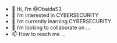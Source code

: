 - 👋 Hi, I’m @ObaidaS3
- 👀 I’m interested in CYBERSECURITY
- 🌱 I’m currently learning CYBERSECURITY
- 💞️ I’m looking to collaborate on ...
- 📫 How to reach me ...

<!---
ObaidaS3/ObaidaS3 is a ✨ special ✨ repository because its `README.md` (this file) appears on your GitHub profile.
You can click the Preview link to take a look at your changes.
--->

